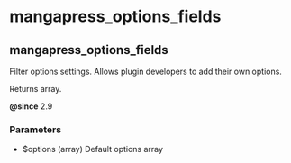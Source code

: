 # mangapress_options_fields

## mangapress_options_fields

Filter options settings. Allows plugin developers to add their own options.

Returns array.

**@since** 2.9


### Parameters

* $options (array) Default options array
